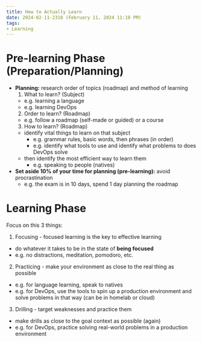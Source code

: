```yaml
---
title: How to Actually Learn
date: 2024-02-11-2318 (February 11, 2024 11:18 PM)
tags:
- Learning
---
```


# Pre-learning Phase (Preparation/Planning)
- **Planning:** research order of topics (roadmap) and method of learning
  1. What to learn? (Subject)
    - e.g. learning a language
    - e.g. learning DevOps  
  2. Order to learn? (Roadmap)
    - e.g. follow a roadmap (self-made or guided) or a course
  3. How to learn? (Roadmap)
    - identify vital things to learn on that subject
      - e.g. grammar rules, basic words, then phrases (in order)
      - e.g. identify what tools to use and identify what problems to does DevOps solve
    - then identify the most efficient way to learn them
      - e.g. speaking to people (natives)
- **Set aside 10% of your time for planning (pre-learning):** avoid procrastination
  - e.g. the exam is in 10 days, spend 1 day planning the roadmap

# Learning Phase
Focus on this 3 things:
1. Focusing - focused learning is the key to effective learning
  - do whatever it takes to be in the state of **being focused** 
  - e.g. no distractions, meditation, pomodoro, etc.
2. Practicing - make your environment as close to the real thing as possible
  - e.g. for language learning, speak to natives
  - e.g. for DevOps, use the tools to spin up a production environment and solve problems in that way (can be in homelab or cloud)
3. Drilling - target weaknesses and practice them
  - make drills as close to the goal context as possible (again)
  - e.g. for DevOps, practice solving real-world problems in a production environment
